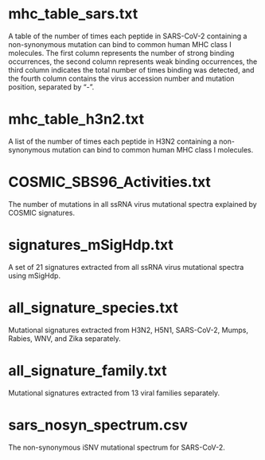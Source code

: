 # mhc_table_sars.txt

A table of the number of times each peptide in SARS-CoV-2 containing a non-synonymous mutation can bind to common human MHC class I molecules. The first column represents the number of strong binding occurrences, the second column represents weak binding occurrences, the third column indicates the total number of times binding was detected, and the fourth column contains the virus accession number and mutation position, separated by “-”.

 

# mhc_table_h3n2.txt

A list of the number of times each peptide in H3N2 containing a non-synonymous mutation can bind to common human MHC class I molecules.

 

# COSMIC_SBS96_Activities.txt

The number of mutations in all ssRNA virus mutational spectra explained by COSMIC signatures.

 

# signatures_mSigHdp.txt

A set of 21 signatures extracted from all ssRNA virus mutational spectra using mSigHdp.

 

# all_signature_species.txt

Mutational signatures extracted from H3N2, H5N1, SARS-CoV-2, Mumps, Rabies, WNV, and Zika separately.

 

# all_signature_family.txt

Mutational signatures extracted from 13 viral families separately.

 

# sars_nosyn_spectrum.csv

The non-synonymous iSNV mutational spectrum for SARS-CoV-2.

